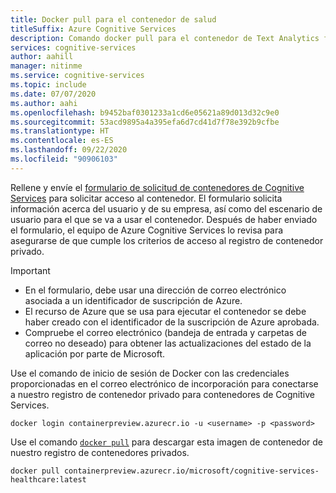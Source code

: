 ```yaml
---
title: Docker pull para el contenedor de salud
titleSuffix: Azure Cognitive Services
description: Comando docker pull para el contenedor de Text Analytics for Health
services: cognitive-services
author: aahill
manager: nitinme
ms.service: cognitive-services
ms.topic: include
ms.date: 07/07/2020
ms.author: aahi
ms.openlocfilehash: b9452baf0301233a1cd6e05621a89d013d32c9e0
ms.sourcegitcommit: 53acd9895a4a395efa6d7cd41d7f78e392b9cfbe
ms.translationtype: HT
ms.contentlocale: es-ES
ms.lasthandoff: 09/22/2020
ms.locfileid: "90906103"
---
```

Rellene y envíe el [formulario de solicitud de contenedores de Cognitive Services](https://aka.ms/cognitivegate) para solicitar acceso al contenedor.
El formulario solicita información acerca del usuario y de su empresa, así como del escenario de usuario para el que se va a usar el contenedor. Después de haber enviado el formulario, el equipo de Azure Cognitive Services lo revisa para asegurarse de que cumple los criterios de acceso al registro de contenedor privado.

> [!IMPORTANT]
> * En el formulario, debe usar una dirección de correo electrónico asociada a un identificador de suscripción de Azure.
> * El recurso de Azure que se usa para ejecutar el contenedor se debe haber creado con el identificador de la suscripción de Azure aprobada. 
> * Compruebe el correo electrónico (bandeja de entrada y carpetas de correo no deseado) para obtener las actualizaciones del estado de la aplicación por parte de Microsoft.

Use el comando de inicio de sesión de Docker con las credenciales proporcionadas en el correo electrónico de incorporación para conectarse a nuestro registro de contenedor privado para contenedores de Cognitive Services.


```Docker
docker login containerpreview.azurecr.io -u <username> -p <password>
```

Use el comando [`docker pull`](https://docs.docker.com/engine/reference/commandline/pull/) para descargar esta imagen de contenedor de nuestro registro de contenedores privados.

```
docker pull containerpreview.azurecr.io/microsoft/cognitive-services-healthcare:latest
```
